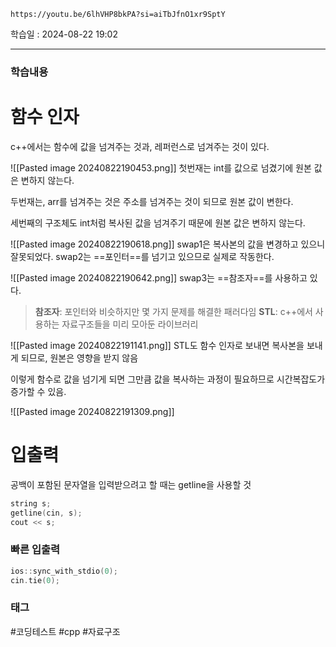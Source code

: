 ```vid
https://youtu.be/6lhVHP8bkPA?si=aiTbJfnO1xr9SptY
```

학습일 : 2024-08-22 19:02

---
### 학습내용
# 함수 인자
c++에서는 함수에 값을 넘겨주는 것과, 레퍼런스로 넘겨주는 것이 있다.

![[Pasted image 20240822190453.png]]
첫번재는 int를 값으로 넘겼기에 원본 값은 변하지 않는다.

두번재는, arr를 넘겨주는 것은 주소를 넘겨주는 것이 되므로 원본 값이 변한다.

세번째의 구조체도 int처럼 복사된 값을 넘겨주기 때문에 원본 값은 변하지 않는다.

![[Pasted image 20240822190618.png]]
swap1은 복사본의 값을 변경하고 있으니 잘못되었다.
swap2는 ==포인터==를 넘기고 있으므로 실제로 작동한다.

![[Pasted image 20240822190642.png]]
swap3는 ==참조자==를 사용하고 있다.

> __참조자__: 포인터와 비슷하지만 몇 가지 문제를 해결한 패러다임
> __STL__: c++에서 사용하는 자료구조들을 미리 모아둔 라이브러리


![[Pasted image 20240822191141.png]]
STL도 함수 인자로 보내면 복사본을 보내게 되므로, 원본은 영향을 받지 않음

이렇게 함수로 값을 넘기게 되면 그만큼 값을 복사하는 과정이 필요하므로 시간복잡도가 증가할 수 있음.

![[Pasted image 20240822191309.png]]

# 입출력

공백이 포함된 문자열을 입력받으려고 할 때는 getline을 사용할 것
```c++
string s;
getline(cin, s);
cout << s;
```


### 빠른 입출력
```c++
ios::sync_with_stdio(0);
cin.tie(0);
```







### 태그
#코딩테스트 #cpp #자료구조



